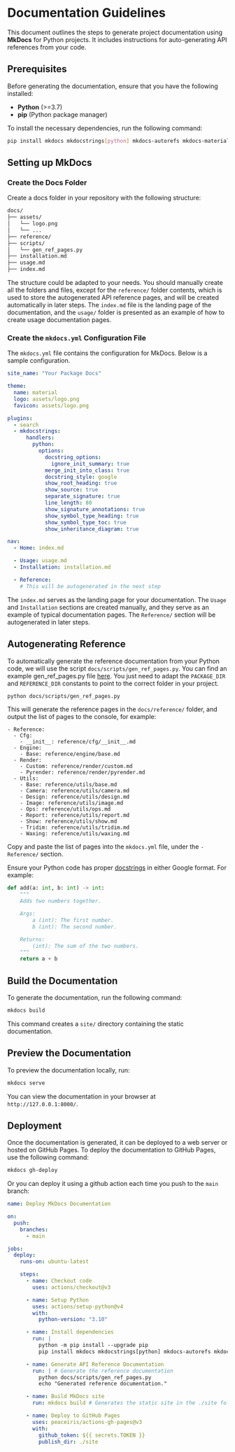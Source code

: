 # Documentation Guidelines

This document outlines the steps to generate project documentation using **MkDocs** for Python projects. It includes instructions for auto-generating API references from your code.

## Prerequisites

Before generating the documentation, ensure that you have the following installed:

- **Python** (>=3.7)
- **pip** (Python package manager)

To install the necessary dependencies, run the following command:

```bash
pip install mkdocs mkdocstrings[python] mkdocs-autorefs mkdocs-material mkdocs-gen-files
```

## Setting up MkDocs

### Create the Docs Folder

Create a docs folder in your repository with the following structure:

```bash
docs/
├── assets/
│   └── logo.png
│   └── ...
├── reference/
├── scripts/
│   └── gen_ref_pages.py
├── installation.md
├── usage.md
├── index.md
```

The structure could be adapted to your needs. You should manually create all the folders and files, except for the `reference/` folder contents, which is used to store the autogenerated API reference pages, and will be created automatically in later steps. The `index.md` file is the landing page of the documentation, and the `usage/` folder is presented as an example of how to create usage documentation pages.

### Create the `mkdocs.yml` Configuration File

The `mkdocs.yml` file contains the configuration for MkDocs. Below is a sample configuration.

```yaml
site_name: "Your Package Docs"

theme:
  name: material
  logo: assets/logo.png
  favicon: assets/logo.png

plugins:
  - search
  - mkdocstrings:
      handlers:
        python:
          options:
            docstring_options:
              ignore_init_summary: true
            merge_init_into_class: true
            docstring_style: google
            show_root_heading: true
            show_source: true
            separate_signature: true
            line_length: 80
            show_signature_annotations: true
            show_symbol_type_heading: true
            show_symbol_type_toc: true
            show_inheritance_diagram: true

nav:
  - Home: index.md

  - Usage: usage.md
  - Installation: installation.md

  - Reference:
    # This will be autogenerated in the next step
```

The `index.md` serves as the landing page for your documentation. The `Usage` and `Installation` sections are created manually, and they serve as an example of typical documentation pages. The `Reference/` section will be autogenerated in later steps.

## Autogenerating Reference

To automatically generate the reference documentation from your Python code, we will use the script `docs/scripts/gen_ref_pages.py`. You can find an example gen_ref_pages.py file [here](./gen_ref_pages.py). You just need to adapt the `PACKAGE_DIR` and `REFERENCE_DIR` constants to point to the correct folder in your project.

```bash
python docs/scripts/gen_ref_pages.py
```

This will generate the reference pages in the `docs/reference/` folder, and output the list of pages to the console, for example:

```
- Reference:
  - Cfg:
    - __init__: reference/cfg/__init__.md
  - Engine:
    - Base: reference/engine/base.md
  - Render:
    - Custom: reference/render/custom.md
    - Pyrender: reference/render/pyrender.md
  - Utils:
    - Base: reference/utils/base.md
    - Camera: reference/utils/camera.md
    - Design: reference/utils/design.md
    - Image: reference/utils/image.md
    - Ops: reference/utils/ops.md
    - Report: reference/utils/report.md
    - Show: reference/utils/show.md
    - Tridim: reference/utils/tridim.md
    - Waxing: reference/utils/waxing.md
```

Copy and paste the list of pages into the `mkdocs.yml` file, under the `- Reference/` section.

Ensure your Python code has proper [docstrings](./docstrings.md) in either Google format. For example:

```python
def add(a: int, b: int) -> int:
    """
    Adds two numbers together.

    Args:
        a (int): The first number.
        b (int): The second number.

    Returns:
        (int): The sum of the two numbers.
    """
    return a + b
```

## Build the Documentation

To generate the documentation, run the following command:

```bash
mkdocs build
```

This command creates a `site/` directory containing the static documentation.

## Preview the Documentation

To preview the documentation locally, run:

```bash
mkdocs serve
```

You can view the documentation in your browser at `http://127.0.0.1:8000/`.

## Deployment

Once the documentation is generated, it can be deployed to a web server or hosted on GitHub Pages. To deploy the documentation to GitHub Pages, use the following command:

```bash
mkdocs gh-deploy
```

Or you can deploy it using a github action each time you push to the `main` branch:

```yaml
name: Deploy MkDocs Documentation

on:
  push:
    branches:
      - main

jobs:
  deploy:
    runs-on: ubuntu-latest

    steps:
      - name: Checkout code
        uses: actions/checkout@v3

      - name: Setup Python
        uses: actions/setup-python@v4
        with:
          python-version: "3.10"

      - name: Install dependencies
        run: |
          python -m pip install --upgrade pip
          pip install mkdocs mkdocstrings[python] mkdocs-autorefs mkdocs-material mkdocs-gen-files

      - name: Generate API Reference Documentation
        run: | # Generate the reference documentation
          python docs/scripts/gen_ref_pages.py
          echo "Generated reference documentation."

      - name: Build MkDocs site
        run: mkdocs build # Generates the static site in the ./site folder

      - name: Deploy to GitHub Pages
        uses: peaceiris/actions-gh-pages@v3
        with:
          github_token: ${{ secrets.TOKEN }}
          publish_dir: ./site
```
